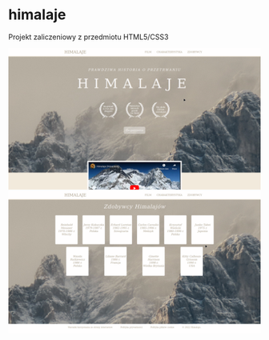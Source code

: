 # himalaje
Projekt zaliczeniowy z przedmiotu HTML5/CSS3

  ![](img/project.png)
  ![](img/project2.png)

